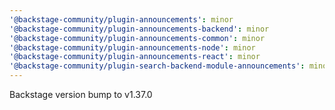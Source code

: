 ```yaml
---
'@backstage-community/plugin-announcements': minor
'@backstage-community/plugin-announcements-backend': minor
'@backstage-community/plugin-announcements-common': minor
'@backstage-community/plugin-announcements-node': minor
'@backstage-community/plugin-announcements-react': minor
'@backstage-community/plugin-search-backend-module-announcements': minor
---
```


Backstage version bump to v1.37.0
